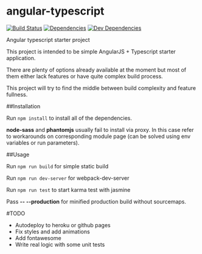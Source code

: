 # angular-typescript

[![Build Status](https://img.shields.io/travis/Igogrek/angular-typescript.svg?style=flat-square)](https://travis-ci.org/Igogrek/angular-typescript)
[![Dependencies](https://img.shields.io/david/Igogrek/angular-typescript.svg?style=flat-square)](https://david-dm.org/igogrek/angular-typescript)
[![Dev Dependencies](https://img.shields.io/david/dev/Igogrek/angular-typescript.svg?style=flat-square)](https://david-dm.org/igogrek/angular-typescript/#info=devDependencies)


Angular typescript starter project

This project is intended to be simple AngularJS + Typescript starter application.

There are plenty of options already available at the moment but most of them either lack features or have quite complex build process.

This project will try to find the middle between build complexity and feature fullness.

##Installation

Run `npm install` to install all of the dependencies.

**node-sass** and **phantomjs** usually fail to install via proxy.
In this case refer to workarounds on corresponding module page 
(can be solved using env variables or run parameters).

##Usage

Run `npm run build` for simple static build

Run `npm run dev-server` for webpack-dev-server

Run `npm run test` to start karma test with jasmine


Pass **-- --production** for minified production build without sourcemaps.

#TODO
  - Autodeploy to heroku or github pages
  - Fix styles and add animations
  - Add fontawesome
  - Write real logic with some unit tests 
